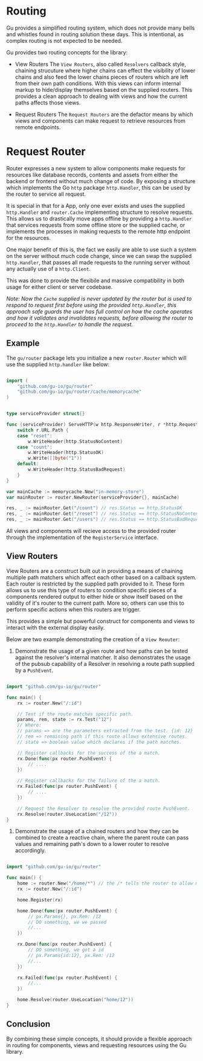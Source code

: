 Routing
=======

Gu provides a simplified routing system, which does not provide many bells and whistles found in routing solution these days. This is intentional, as complex routing is not expected to be needed.

Gu provides two routing concepts for the library:

-	View Routers The `View Routers`, also called `Resolvers` callback style, chaining strucuture where higher chains can effect the visibility of lower chains and also feed the lower chains pieces of routers which are left from their own path conditions. With this views can inform internal markup to hide/display themselves based on the supplied routers. This provides a clean approach to dealing with views and how the current paths affects those views.

-	Request Routers The `Request Routers` are the defactor means by which views and components can make request to retrieve resources from remote endpoints.

Request Router
==============

Router expresses a new system to allow components make requests for resources like database records, contents and assets from either the backend or frontend without much change of code. By exposing a structure which implements the Go `http` package `http.Handler`, this can be used by the router to service all request.

It is special in that for a App, only one ever exists and uses the supplied `http.Handler` and `router.Cache` implementing structure to resolve requests. This allows us to drastically move apps offline by providing a `http.Handler` that services requests from some offline store or the supplied cache, or implements the processes in making requests to the remote http endpoint for the resources.

One major benefit of this is, the fact we easily are able to use such a system on the server without much code change, since we can swap the supplied `http.Handler`, that passes all made requests to the running server without any actually use of a `http.Client`.

This was done to provide the flexibile and massive compatibility in both usage for either client or server codebase.

*Note: Now the `Cache` supplied is never updated by the router but is used to respond to request first before using the provided `http.Handler`, this approach safe guards the user has full control on how the cache operates and how it validates and invalidates requests, before allowing the router to proceed to the `http.Handler` to handle the request.*

Example
-------

The `gu/router` package lets you initialize a new `router.Router` which will use the supplied `http.handler` like below:

```go

import (
	"github.com/gu-io/gu/router"
	"github.com/gu-io/gu/router/cache/memorycache"
)


type serviceProvider struct{}

func (serviceProvider) ServeHTTP(w http.ResponseWriter, r *http.Request) {
	switch r.URL.Path {
	case "reset":
		w.WriteHeader(http.StatusNoContent)
	case "count":
		w.WriteHeader(http.StatusOK)
		w.Write([]byte("1"))
	default:
		w.WriteHeader(http.StatusBadRequest)
	}
}

var mainCache := memorycache.New("in-memory-store")
var mainRouter := router.NewRouter(serviceProvider{}, mainCache)

res, _ := mainRouter.Get("/count") // res.Status == http.StatusOK
res, _ := mainRouter.Get("/reset") // res.Status == http.StatusNoContent
res, _ := mainRouter.Get("/users") // res.Status == http.StatusBadRequest


```

All views and components will recieve access to the provided router through the implementation of the `RegisterService` interface.

View Routers
------------

View Routers are a construct built out in providing a means of chaining multiple path matchers which affect each other based on a callback system. Each router is restricted by the supplied path provided to it. These form allows us to use this type of routers to condition specific pieces of a components rendered output to either hide or show itself based on the validity of it's router to the current path. More so, others can use this to perform specific actions when this routers are trigger.

This provides a simple but powerful construct for components and views to interact with the external display easily.

Below are two example demonstrating the creation of a `View Reouter`:

1.	Demonstrate the usage of a given route and how paths can be tested against the resolver's internal matcher. It also demonstrates the usage of the pubsub capability of a Resolver in resolving a route path supplied by a `PushEvent`.

```go

import "github.com/gu-io/gu/router"

func main() {
	rx := router.New("/:id")

	// Test if the route matches specific path.
	params, rem, state := rx.Test("12")
	// Where:
	// params => are the parameters extracted from the test. {id: 12}
	// rem => remaining path if this route allows extensive routes.
	// state => boolean value which declares if the path matches.

	// Register callbacks for the success of the a match.
	rx.Done(func(px router.PushEvent) {
		// ....
	})

	// Register callbacks for the failure of the a match.
	rx.Failed(func(px router.PushEvent) {
		// ....
	})

	// Request the Resolver to resolve the provided route PushEvent.
	rx.Resolve(router.UseLocation("/12"))
}
```

1.	Demonstrate the usage of a chained routers and how they can be combined to create a reactive chain, where the parent route can pass values and remaining path's down to a lower router to resolve accordingly.

```go

import "github.com/gu-io/gu/router"

func main() {
	home := router.New("/home/*") // the /* tells the router to allow more paths.
	rx := router.New("/:id")

	home.Register(rx)

	home.Done(func(px router.PushEvent) {
		// px.Params{}, px.Rem: /12
		// DO something, we we passed
		//...
	})

	rx.Done(func(px router.PushEvent) {
		// DO something, we got a id
		// px.Params{id:12}, px.Rem: /12
		//...
	})

	rx.Failed(func(px router.PushEvent) {
		//...
	})

	home.Resolve(router.UseLocation("home/12"))
}
```

Conclusion
----------

By combining these simple concepts, it should provide a flexible approach in routing for components, views and requesting resources using the Gu library.
